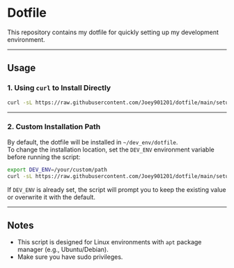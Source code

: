 # Dotfile

This repository contains my dotfile for quickly setting up my development environment.  

---

## Usage  

### **1. Using `curl` to Install Directly**  
```bash
curl -sL https://raw.githubusercontent.com/Joey901201/dotfile/main/setup.sh | bash
```

---

### **2. Custom Installation Path**  
By default, the dotfile will be installed in `~/dev_env/dotfile`.  
To change the installation location, set the `DEV_ENV` environment variable before running the script:  
```bash
export DEV_ENV=/your/custom/path
curl -sL https://raw.githubusercontent.com/Joey901201/dotfile/main/setup.sh | bash
```

If `DEV_ENV` is already set, the script will prompt you to keep the existing value or overwrite it with the default.  

---

## Notes  
- This script is designed for Linux environments with `apt` package manager (e.g., Ubuntu/Debian).  
- Make sure you have sudo privileges.

